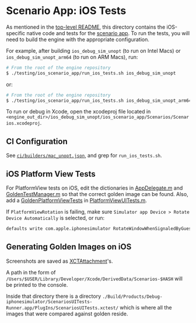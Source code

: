 # Scenario App: iOS Tests

As mentioned in the [top-level README](../README.md), this directory contains
the iOS-specific native code and tests for the [scenario app](../lib). To run
the tests, you will need to build the engine with the appropriate configuration.

For example, after building `ios_debug_sim_unopt` (to run on Intel Macs) or `ios_debug_sim_unopt_arm64` (to run on ARM Macs),
run:

```sh
# From the root of the engine repository
$ ./testing/ios_scenario_app/run_ios_tests.sh ios_debug_sim_unopt
```

or:

```sh
# From the root of the engine repository
$ ./testing/ios_scenario_app/run_ios_tests.sh ios_debug_sim_unopt_arm64
```

To run or debug in Xcode, open the xcodeproj file located in
`<engine_out_dir>/ios_debug_sim_unopt/ios_scenario_app/Scenarios/Scenarios.xcodeproj`.

## CI Configuration

See [`ci/builders/mac_unopt.json`](../../../../ci/builders/mac_unopt.json), and
grep for `run_ios_tests.sh`.

## iOS Platform View Tests

For PlatformView tests on iOS, edit the dictionaries in
[AppDelegate.m](Scenarios/Scenarios/AppDelegate.m) and
[GoldenTestManager.m](Scenarios/ScenariosUITests/GoldenTestManager.m) so that
the correct golden image can be found. Also, add a
[GoldenPlatformViewTests](Scenarios/ScenariosUITests/GoldenPlatformViewTests.h)
in [PlatformViewUITests.m](Scenarios/ScenariosUITests/PlatformViewUITests.m).

If `PlatformViewRotation` is failing, make sure
`Simulator app Device > Rotate Device Automatically` is selected, or run:

```bash
defaults write com.apple.iphonesimulator RotateWindowWhenSignaledByGuest -int 1
```

## Generating Golden Images on iOS

Screenshots are saved as
[XCTAttachment](https://developer.apple.com/documentation/xctest/activities_and_attachments/adding_attachments_to_tests_and_activities?language=objc)'s.

A path in the form of
`/Users/$USER/Library/Developer/Xcode/DerivedData/Scenarios-$HASH` will be
printed to the console.

Inside that directory there is a directory
`./Build/Products/Debug-iphonesimulator/ScenariosUITests-Runner.app/PlugIns/ScenariosUITests.xctest/`
which is where all the images that were compared against golden reside.
